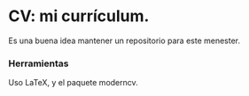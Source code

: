 # CV: mi currículum.

Es una buena idea mantener un repositorio para este menester.

### Herramientas

Uso LaTeX, y el paquete moderncv.